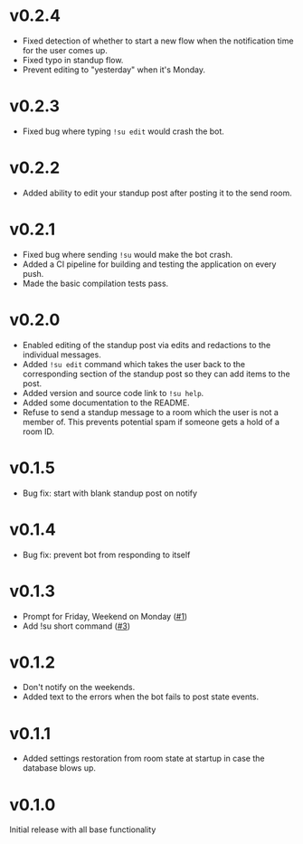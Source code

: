 # v0.2.4

* Fixed detection of whether to start a new flow when the notification time for
  the user comes up.
* Fixed typo in standup flow.
* Prevent editing to "yesterday" when it's Monday.

# v0.2.3

* Fixed bug where typing `!su edit` would crash the bot.

# v0.2.2

* Added ability to edit your standup post after posting it to the send room.

# v0.2.1

* Fixed bug where sending `!su` would make the bot crash.
* Added a CI pipeline for building and testing the application on every push.
* Made the basic compilation tests pass.

# v0.2.0

* Enabled editing of the standup post via edits and redactions to the individual
  messages.
* Added `!su edit` command which takes the user back to the corresponding
  section of the standup post so they can add items to the post.
* Added version and source code link to `!su help`.
* Added some documentation to the README.
* Refuse to send a standup message to a room which the user is not a member of.
  This prevents potential spam if someone gets a hold of a room ID.

# v0.1.5

* Bug fix: start with blank standup post on notify

# v0.1.4

* Bug fix: prevent bot from responding to itself

# v0.1.3

* Prompt for Friday, Weekend on Monday
  ([#1](https://todo.sr.ht/~sumner/standupbot/1))
* Add !su short command ([#3](https://todo.sr.ht/~sumner/standupbot/3))

# v0.1.2

* Don't notify on the weekends.
* Added text to the errors when the bot fails to post state events.

# v0.1.1

* Added settings restoration from room state at startup in case the database
  blows up.

# v0.1.0

Initial release with all base functionality
